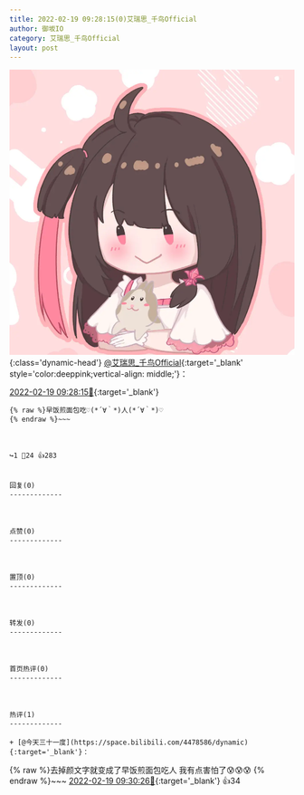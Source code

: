```yaml
---
title: 2022-02-19 09:28:15(0)艾瑞思_千鸟Official
author: 御坂IO
category: 艾瑞思_千鸟Official
layout: post
---
```


![img](/images/7e08840c56f251de28bdf766b647bd5fe9a5d50a.jpg){:class='dynamic-head'}
[@艾瑞思_千鸟Official](https://space.bilibili.com/1090010845/dynamic){:target='_blank' style='color:deeppink;vertical-align: middle;'}：

[2022-02-19 09:28:15🔗](https://t.bilibili.com/628764722310630258){:target='_blank'}

~~~
{% raw %}早饭煎面包吃♡(*´∀｀*)人(*´∀｀*)♡
{% endraw %}~~~



↪️1 💬24 👍283


回复(0)
-------------



点赞(0)
-------------



置顶(0)
-------------



转发(0)
-------------



首页热评(0)
-------------



热评(1)
-------------

+ [@今天三十一度](https://space.bilibili.com/4478586/dynamic){:target='_blank'}：
~~~
{% raw %}去掉颜文字就变成了早饭煎面包吃人 我有点害怕了😰😰😰
{% endraw %}~~~
[2022-02-19 09:30:26🔗](https://t.bilibili.com/628764722310630258#reply102917952896){:target='_blank'} 👍34


